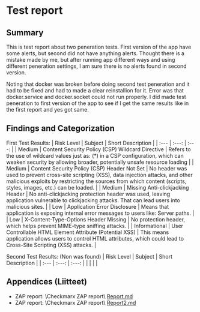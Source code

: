 # Test report

## Summary

This is test report about two peneration tests. First version of the app have some alerts, but second did not have anything alerts. Thought there is a mistake made by me, but after running app different ways and using different peneration settings, I am sure there is no alerts found in second version.

Noting that docker was broken before doing second test peneration and it had to be fixed and had to made a clear reinstallion for it. Error was that docker.service and docker.socket could not run properly. I did made test peneration to first version of the app to see if I get the same results like in the first report and yes got same.

## Findings and Categorization

First Test Results:
| Risk Level | Subject | Short Description |
| :---         |     :---:      |     :---:      |
| Medium | Content Security Policy (CSP) Wildcard Directive | Refers to the use of wildcard values just as: (*) in a CSP configuration, which can weaken security by allowing broader, potentially unsafe resource loading |
| Medium | Content Security Policy (CSP) Header Not Set | No header was used to prevent cross-site scripting (XSS), data injection attacks, and other malicious exploits by restricting the sources from which content (scripts, styles, images, etc.) can be loaded. |
| Medium | Missing Anti-clickjacking Header | No anti-clickjacking protection header was used, leaving application vulnerable to clickjacking attacks. That can lead users into malicious sites. |
| Low | Application Error Disclosure | Means that application is exposing internal error messages to users like: Server paths. |
| Low | X-Content-Type-Options Header Missing | No protection header, which helps prevent MIME-type sniffing attacks.  |
| Informational | User Controllable HTML Element Attribute (Potential XSS) | This means application allows users to control HTML attributes, which could lead to Cross-Site Scripting (XSS) attacks. |

Second Test Results: (Non was found)
| Risk Level | Subject | Short Description |
| :---         |     :---:      |     :---:      |
|  |  |  |

## Appendices (Liitteet)

- ZAP report: \Checkmarx ZAP report\ [Report.md](https://github.com/JuhaniPaananen/Juhani-s-Logbook/blob/main/Checkmarx%20ZAP%20report/Report.md)
- ZAP report: \Checkmarx ZAP report\ [Report2.md](https://github.com/JuhaniPaananen/Juhani-s-Logbook/blob/main/Checkmarx%20ZAP%20report/Report2.md)
